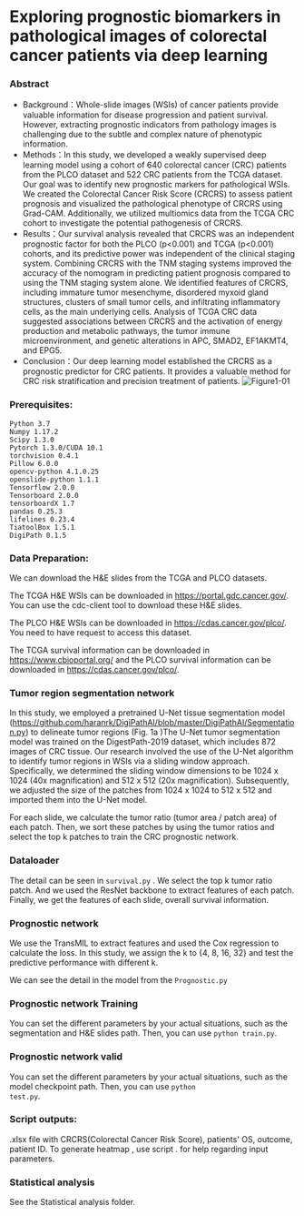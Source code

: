 # Exploring prognostic biomarkers in pathological images of colorectal cancer patients via deep learning
### Abstract
- Background：Whole-slide images (WSIs) of cancer patients provide valuable information for disease progression and patient survival. However, extracting prognostic indicators from pathology images is challenging due to the subtle and complex nature of phenotypic information.
- Methods：In this study, we developed a weakly supervised deep learning model using a cohort of 640 colorectal cancer (CRC) patients from the PLCO dataset and 522 CRC patients from the TCGA dataset. Our goal was to identify new prognostic markers for pathological WSIs. We created the Colorectal Cancer Risk Score (CRCRS) to assess patient prognosis and visualized the pathological phenotype of CRCRS using Grad-CAM. Additionally, we utilized multiomics data from the TCGA CRC cohort to investigate the potential pathogenesis of CRCRS.
- Results：Our survival analysis revealed that CRCRS was an independent prognostic factor for both the PLCO (p<0.001) and TCGA (p<0.001) cohorts, and its predictive power was independent of the clinical staging system. Combining CRCRS with the TNM staging systems improved the accuracy of the nomogram in predicting patient prognosis compared to using the TNM staging system alone. We identified features of CRCRS, including immature tumor mesenchyme, disordered myxoid gland structures, clusters of small tumor cells, and infiltrating inflammatory cells, as the main underlying cells. Analysis of TCGA CRC data suggested associations between CRCRS and the activation of energy production and metabolic pathways, the tumor immune microenvironment, and genetic alterations in APC, SMAD2, EF1AKMT4, and EPG5.
- Conclusion：Our deep learning model established the CRCRS as a prognostic predictor for CRC patients. It provides a valuable method for CRC risk stratification and precision treatment of patients.
![Figure1-01](https://github.com/BinshenWei/CRCRS/assets/162391399/f2ce7dfb-dcdb-4895-9fc3-be0e8899a974)
### Prerequisites:
```
Python 3.7
Numpy 1.17.2
Scipy 1.3.0 
Pytorch 1.3.0/CUDA 10.1
torchvision 0.4.1
Pillow 6.0.0
opencv-python 4.1.0.25
openslide-python 1.1.1
Tensorflow 2.0.0
Tensorboard 2.0.0
tensorboardX 1.7
pandas 0.25.3
lifelines 0.23.4
TiatoolBox 1.5.1
DigiPath 0.1.5

```
### Data Preparation:

We can download the H&E slides from the TCGA and PLCO datasets. 

The TCGA H&E WSIs can be downloaded in https://portal.gdc.cancer.gov/. You can use the cdc-client tool to download these H&E slides. 

The PLCO H&E WSIs can be downloaded in https://cdas.cancer.gov/plco/. You need to have request to access  this dataset. 

The TCGA survival information can be downloaded in https://www.cbioportal.org/ and the PLCO survival information can be downloaded in https://cdas.cancer.gov/plco/. 



### Tumor region segmentation network

In this study, we employed a pretrained U-Net tissue segmentation model (https://github.com/haranrk/DigiPathAI/blob/master/DigiPathAI/Segmentation.py) to delineate tumor regions (Fig. 1a )The U-Net tumor segmentation model was trained on the DigestPath-2019 dataset, which includes 872 images of CRC tissue. Our research involved the use of the U-Net algorithm to identify tumor regions in WSIs via a sliding window approach. Specifically, we determined the sliding window dimensions to be 1024 x 1024 (40x magnification) and 512 x 512 (20x magnification). Subsequently, we adjusted the size of the patches from 1024 x 1024 to 512 x 512 and imported them into the U-Net model.

For each slide, we calculate the tumor ratio (tumor area / patch area) of each patch. Then, we sort these patches by using the tumor ratios and select the top k patches to train the CRC prognostic network. 

### Dataloader 

The detail can be seen in <code>survival.py</code> . We select the top k tumor ratio patch. And we used the ResNet backbone to extract features of each patch.  Finally, we get the features of each slide, overall survival information. 

### Prognostic network

We use the TransMIL to extract features and used the Cox regression to calculate the loss. In this study, we assign the k to {4, 8, 16, 32} and test the predictive performance with different k. 

We can see the detail in the model from the <code>Prognostic.py</code>



### Prognostic network Training 

You can set the different parameters by your actual situations, such as the segmentation and H&E slides path. Then, you can use <code>python train.py</code>. 

### Prognostic network valid

You can set the different parameters by your actual situations, such as the model checkpoint path. Then, you can use <code>python test.py</code>. 

### Script outputs:
.xlsx file with CRCRS(Colorectal Cancer Risk Score), patients' OS, outcome, patient ID.
To generate heatmap , use script . for help regarding input parameters.



### Statistical analysis

See the Statistical analysis folder. 
